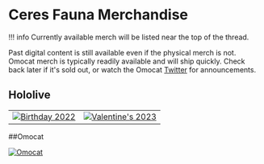 # Ceres Fauna Merchandise

!!! info
	Currently available merch will be listed near the top of the thread.

Past digital content is still available even if the physical merch is not.
Omocat merch is typically readily available and will ship quickly. Check back later if it's sold out, or watch the Omocat [Twitter](https://twitter.com/_omocat) for announcements.

## Hololive
|||
|-----|-----|
[![Birthday 2022](https://cdn.shopify.com/s/files/1/0529/2641/5045/t/23/assets/-enFaunaBD2020banner_B0_png.png)](https://shop.hololivepro.com/en/products/ceresfauna_bd2022) | [![Valentine's 2023](https://cdn.shopify.com/s/files/1/0529/2641/5045/t/23/assets/_en_hololiveenvalentine2023_b0_1676021305.png)](https://shop.hololivepro.com/en/products/hololiveen_valentine2023?variant=43779072721116)

##Omocat

[![Omocat](https://cdn.shopify.com/s/files/1/0330/1705/products/holoposters08.png)](https://www.omocat-shop.com/collections/omocat-x-hololive-en)
